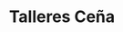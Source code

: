 ---
title: "Talleres Ceña"
url: /hinojosa-del-duque/talleres-cena/
shop: reparación de automóviles
---
